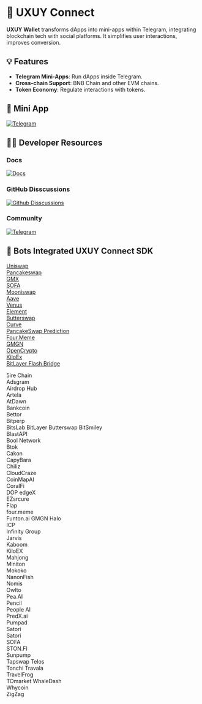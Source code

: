 # 🔗 UXUY Connect 

**UXUY Wallet** transforms dApps into mini-apps within Telegram, integrating blockchain tech with social platforms. It simplifies user interactions, improves conversion.

## 💡 Features

- **Telegram Mini-Apps**: Run dApps inside Telegram.
- **Cross-chain Support**: BNB Chain and other EVM chains.
- **Token Economy**: Regulate interactions with tokens.

## 📱 Mini App 
[![Telegram](https://img.shields.io/badge/@UXUY_Telegram_mini_app-2CA5E0?style=for-the-badge&logo=telegram&logoColor=white)](https://t.me/UXUYbot) 

## 🧑‍💻 Developer Resources
### Docs
[![Docs](https://img.shields.io/badge/Docs-black?style=for-the-badge&logo=mdnwebdocs&logoColor=white)](https://docs.uxuy.com/uxuy-connect/quickstart/)

### GitHub Disscussions
[![Github Disscussions](https://img.shields.io/badge/Github_Disscussions-100000?style=for-the-badge&logo=github&logoColor=white)](https://github.com/orgs/uxuyconnect/discussions)

### Community
[![Telegram](https://img.shields.io/badge/@Developer_Group-2CA5E0?style=for-the-badge&logo=telegram&logoColor=white)](https://t.me/uxuyconnect)


## 🤖 Bots Integrated UXUY Connect SDK

[Uniswap](https://uiswap-tg.pages.dev/#/swap)  
[Pancakeswap](https://upancakeswap.pages.dev/)  
[GMX](https://gmx-interface-uxuy.vercel.app/#/trade)   
[SOFA](https://t.me/SOFADAppBot/dapp)   
[Mooniswap](https://moonswap-a6y.pages.dev/)   
[Aave](https://aave-interface-uxuy.vercel.app/?marketName=proto_mainnet_v3)    
[Venus](https://venus-protocol-interface-evm-three.vercel.app/#/?chainId=56)  
[Element](https://t.me/element_nft_bot/dapp)   
[Butterswap](https://butterswap.io/swap)  
[Curve](https://curve-frontend.pages.dev/#/avalanche/swap?from=0x49d5c2bdffac6ce2bfdb6640f4f80f226bc10bab&to=0xc7198437980c041c805a1edcba50c1ce5db95118)  
[PancakeSwap Prediction](https://t.me/pancakefi_bot/prediction)  
[Four.Meme](https://four.meme)  
[GMGN](https://gmgn.ai/?chain=eth)  
[OpenCrypto](https://t.me/OpenCryptoBot_Bot/uxuy?startapp=d2lkZ2V0SWQ9VkZreFkzZFJPVlk=)  
[KiloEx](https://app.kiloex.io/?from=uxuy)   
[BitLayer Flash Bridge](https://www.bitlayer.org/flash-bridge)   




5ire Chain  
Adsgram  
Airdrop Hub  
Artela  
AtDawn  
Bankcoin  
Bettor  
Bitperp  
BitsLab
BitLayer
Butterswap
BitSmiley  
BlastAPI  
Bool Network  
Btok  
Cakon  
CapyBara  
Chiliz  
CloudCraze  
CoinMapAI   
CoralFi  
DOP
edgeX  
EZsrcure  
Flap  
four.meme  
Funton.ai
GMGN
Halo  
ICP  
Infinity Group  
Jarvis  
Kaboom  
KiloEX  
Mahjong  
Miniton  
Mokoko  
NanonFish  
Nomis  
Owlto  
Pea.AI  
Pencil  
People AI  
PredX.ai  
Pumpad  
Satori  
Satori  
SOFA  
STON.FI  
Sunpump  
Tapswap
Telos  
Tonchi
Travala  
TravelFrog  
TOmarket
WhaleDash  
Whycoin  
ZigZag  
